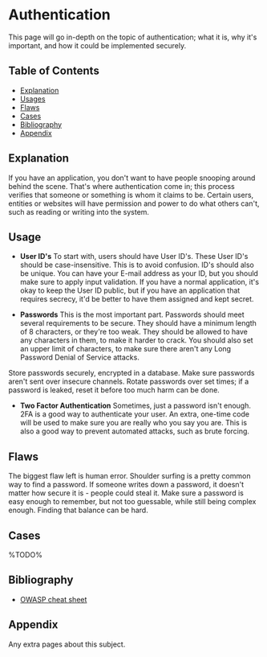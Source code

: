 # Authentication
This page will go in-depth on the topic of authentication; what it is, why it's important, and how it could be implemented securely.

## Table of Contents
- [Explanation](#explanation)
- [Usages](#usage)
- [Flaws](#flaws)
- [Cases](#cases)
- [Bibliography](#bibliography)
- [Appendix](#appendix)

## Explanation 
If you have an application, you don't want to have people snooping around behind the scene. That's where authentication come in; this process verifies that someone or something is whom it claims to be. Certain users, entities or websites will have permission and power to do what others can't, such as reading or writing into the system. 

## Usage
- **User ID's**
To start with, users should have User ID's. These User ID's should be case-insensitive. This is to avoid confusion. ID's should also be unique. You can have your E-mail address as your ID, but you should make sure to apply input validation. If you have a normal application, it's okay to keep the User ID public, but if you have an application that requires secrecy, it'd be better to have them assigned and kept secret. 

- **Passwords**
This is the most important part. Passwords should meet several requirements to be secure. They should have a minimum length of 8 characters, or they're too weak. They should be allowed to have any characters in them, to make it harder to crack. You should also set an upper limit of characters, to make sure there aren't any Long Password Denial of Service attacks.

Store passwords securely, encrypted in a database. Make sure passwords aren't sent over insecure channels. Rotate passwords over set times; if a password is leaked, reset it before too much harm can be done. 

- **Two Factor Authentication**
Sometimes, just a password isn't enough. 2FA is a good way to authenticate your user. An extra, one-time code will be used to make sure you are really who you say you are. This is also a good way to prevent automated attacks, such as brute forcing. 

## Flaws
The biggest flaw left is human error. Shoulder surfing is a pretty common way to find a password. If someone writes down a password, it doesn't matter how secure it is - people could steal it. Make sure a password is easy enough to remember, but not too guessable, while still being complex enough. Finding that balance can be hard. 

## Cases
%TODO%

## Bibliography
- [OWASP cheat sheet](https://cheatsheetseries.owasp.org/cheatsheets/Authentication_Cheat_Sheet.html)


## Appendix
Any extra pages about this subject.